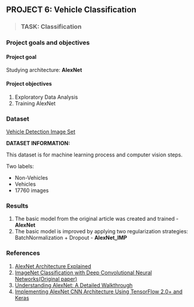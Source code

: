 ## PROJECT 6: Vehicle Classification


> ### TASK: Classification

### Project goals and objectives

#### Project goal

Studying architecture: **AlexNet**

#### Project objectives

1. Exploratory Data Analysis
2. Training AlexNet

### Dataset

[Vehicle Detection Image Set](https://www.kaggle.com/brsdincer/vehicle-detection-image-set/code)

**DATASET INFORMATION:**

This dataset is for machine learning process and computer vision steps.

Two labels:
- Non-Vehicles
- Vehicles
- 17760 images

### Results

1. The basic model from the original article was created and trained - **AlexNet**
2. The basic model is improved by applying two regularization strategies: BatchNormalization + Dropout - **AlexNet_IMP**

### References
1. [AlexNet Architecture Explained](https://medium.com/analytics-vidhya/alexnet-architecture-explained-5d19e3dca2bb)
2. [ImageNet Classification with Deep Convolutional Neural Networks(Original paper)](https://papers.nips.cc/paper/2012/file/c399862d3b9d6b76c8436e924a68c45b-Paper.pdf)
3. [Understanding AlexNet: A Detailed Walkthrough](https://towardsdatascience.com/understanding-alexnet-a-detailed-walkthrough-20cd68a490aa)
4. [Implementing AlexNet CNN Architecture Using TensorFlow 2.0+ and Keras](https://towardsdatascience.com/implementing-alexnet-cnn-architecture-using-tensorflow-2-0-and-keras-2113e090ad98)

